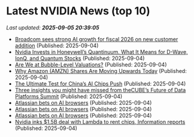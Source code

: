 # Latest NVIDIA News (top 10)
_Last updated: **2025-09-05 20:39:05**_

- [Broadcom sees strong AI growth for fiscal 2026 on new customer addition](https://www.channelnewsasia.com/business/broadcom-sees-strong-ai-growth-fiscal-2026-new-customer-addition-5333506) (Published: 2025-09-04)
- [Nvidia Invests in Honeywell’s Quantinuum. What It Means for D-Wave, IonQ, and Quantum Stocks](https://biztoc.com/x/8159c672430a11d8) (Published: 2025-09-04)
- [Are We at Bubble-Level Valuations?](https://awealthofcommonsense.com/2025/09/are-we-at-bubble-level-valuations/) (Published: 2025-09-04)
- [Why Amazon (AMZN) Shares Are Moving Upwards Today](https://finance.yahoo.com/news/why-amazon-amzn-shares-moving-202530804.html) (Published: 2025-09-04)
- [The Ultimate Test for China’s AI Chips Push](https://biztoc.com/x/00ab27f40885909c) (Published: 2025-09-04)
- [Three insights you might have missed from theCUBE’s Future of Data Platforms Summit](https://siliconangle.com/2025/09/04/ai-ready-data-platforms-thecube-insights-futureofdataplatforms/) (Published: 2025-09-04)
- [Atlassian bets on AI browsers](https://www.itnews.com.au/news/atlassian-bets-on-ai-browsers-620108?utm_source=feed&utm_medium=rss&utm_campaign=iTnews+News+feed) (Published: 2025-09-04)
- [Atlassian bets on AI browsers](https://www.itnews.com.au/news/atlassian-bets-on-ai-browsers-620108?utm_source=feed&utm_medium=rss&utm_campaign=iTnews+Business+feed) (Published: 2025-09-04)
- [Atlassian bets on AI browsers](https://www.itnews.com.au/news/atlassian-bets-on-ai-browsers-620108?utm_source=feed&utm_medium=rss&utm_campaign=iTnews+) (Published: 2025-09-04)
- [Nvidia inks $1.5B deal with Lambda to rent chips, Information reports](https://thefly.com/permalinks/entry.php/id4193345/NVDA;CRWV-Nvidia-inks-B-deal-with-Lambda-to-rent-chips-Information-reports) (Published: 2025-09-04)
